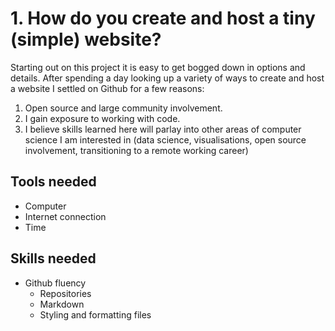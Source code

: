 # 1. How do you create and host a tiny (simple) website?

Starting out on this project it is easy to get bogged down in options and details. After spending a day looking up a variety of ways to create and host a website I settled on Github for a few reasons:

1. Open source and large community involvement.
2. I gain exposure to working with code.
3. I believe skills learned here will parlay into other areas of computer science I am interested in (data science, visualisations, open source involvement, transitioning to a remote working career)

## Tools needed
- Computer
- Internet connection
- Time

## Skills needed
- Github fluency
  - Repositories
  - Markdown
  - Styling and formatting files
